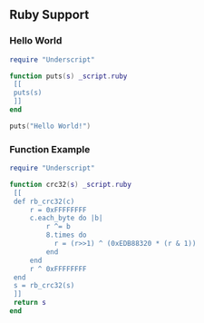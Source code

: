 ## Ruby Support

### Hello World

```lua
require "Underscript"

function puts(s) _script.ruby
 [[
 puts(s)
 ]]
end

puts("Hello World!")
```

### Function Example

```lua
require "Underscript"

function crc32(s) _script.ruby
 [[
 def rb_crc32(c) 
     r = 0xFFFFFFFF 
     c.each_byte do |b| 
         r ^= b 
         8.times do 
           r = (r>>1) ^ (0xEDB88320 * (r & 1)) 
         end 
     end 
     r ^ 0xFFFFFFFF 
 end
 s = rb_crc32(s)
 ]]
 return s
end
```